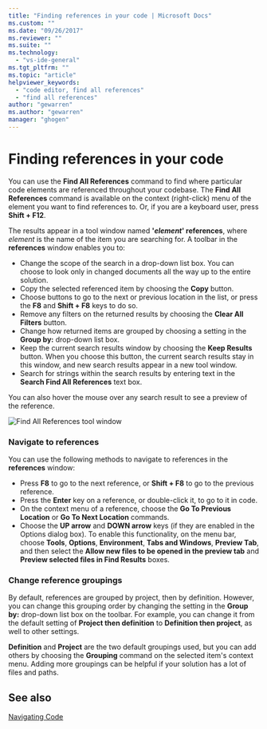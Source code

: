 ```yaml
---
title: "Finding references in your code | Microsoft Docs"
ms.custom: ""
ms.date: "09/26/2017"
ms.reviewer: ""
ms.suite: ""
ms.technology: 
  - "vs-ide-general"
ms.tgt_pltfrm: ""
ms.topic: "article"
helpviewer_keywords:
  - "code editor, find all references"
  - "find all references"
author: "gewarren"
ms.author: "gewarren"
manager: "ghogen"
---
```

# Finding references in your code  
You can use the **Find All References** command to find where particular code elements are referenced throughout your codebase. The **Find All References** command is available on the context (right-click) menu of the element you want to find references to. Or, if you are a keyboard user, press **Shift + F12**.  

The results appear in a tool window named **'*element*' references**, where *element* is the name of the item you are searching for. A toolbar in the **references** window enables you to:  
- Change the scope of the search in a drop-down list box. You can choose to look only in changed documents all the way up to the entire solution.  
- Copy the selected referenced item by choosing the **Copy** button.  
- Choose buttons to go to the next or previous location in the list, or press the **F8** and **Shift + F8** keys to do so.  
- Remove any filters on the returned results by choosing the **Clear All Filters** button.  
- Change how returned items are grouped by choosing a setting in the **Group by:** drop-down list box.  
- Keep the current search results window by choosing the **Keep Results** button. When you choose this button, the current search results stay in this window, and new search results appear in a new tool window.  
- Search for strings within the search results by entering text in the **Search Find All References** text box.  

You can also hover the mouse over any search result to see a preview of the reference.  

![Find All References tool window](../ide/media/vside_findallreferences.png)  

### Navigate to references
You can use the following methods to navigate to references in the **references** window:  

- Press **F8** to go to the next reference, or **Shift + F8** to go to the previous reference.  
- Press the **Enter** key on a reference, or double-click it, to go to it in code.  
- On the context menu of a reference, choose the **Go To Previous Location** or **Go To Next Location** commands.  
- Choose the **UP arrow** and **DOWN arrow** keys (if they are enabled in the Options dialog box). To enable this functionality, on the menu bar, choose **Tools**, **Options**, **Environment**, **Tabs and Windows**, **Preview Tab**, and then select the **Allow new files to be opened in the preview tab** and **Preview selected files in Find Results** boxes.  

### Change reference groupings  
By default, references are grouped by project, then by definition. However, you can change this grouping order by changing the setting in the **Group by:** drop-down list box on the toolbar. For example, you can change it from the default setting of **Project then definition** to **Definition then project**, as well to other settings.  

**Definition** and **Project** are the two default groupings used, but you can add others by choosing the **Grouping** command on the selected item's context menu. Adding more groupings can be helpful if your solution has a lot of files and paths.  

## See also  
[Navigating Code](../ide/navigating-code.md)  